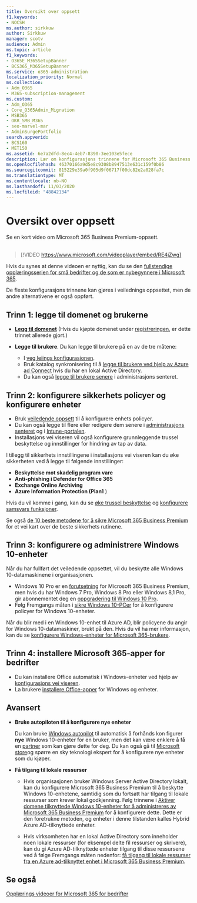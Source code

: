 ```yaml
---
title: Oversikt over oppsett
f1.keywords:
- NOCSH
ms.author: sirkkuw
author: Sirkkuw
manager: scotv
audience: Admin
ms.topic: article
f1_keywords:
- O365E_M365SetupBanner
- BCS365_M365SetupBanner
ms.service: o365-administration
localization_priority: Normal
ms.collection:
- Adm_O365
- M365-subscription-management
ms.custom:
- Adm_O365
- Core_O365Admin_Migration
- MSB365
- OKR_SMB_M365
- seo-marvel-mar
- AdminSurgePortfolio
search.appverid:
- BCS160
- MET150
ms.assetid: 6e7a2dfd-8ec4-4eb7-8390-3ee103e5fece
description: Lær om konfigurasjons trinnene for Microsoft 365 Business Premium, fra å abonnere, legge til et domene og brukere, for å konfigurere sikkerhets policyer og mer.
ms.openlocfilehash: 46370166a9d5e8c9308b8947513e631c159f0b86
ms.sourcegitcommit: 815229e39a0f905d9f06717f00dc82e2a028fa7c
ms.translationtype: MT
ms.contentlocale: nb-NO
ms.lasthandoff: 11/03/2020
ms.locfileid: "48842134"
---
```

# <a name="overview-of-setup"></a>Oversikt over oppsett

Se en kort video om Microsoft 365 Business Premium-oppsett.<br><br>

> [!VIDEO https://www.microsoft.com/videoplayer/embed/RE4jZwg] 

Hvis du synes at denne videoen er nyttig, kan du se den [fullstendige opplæringsserien for små bedrifter og de som er nybegynnere i Microsoft 365](https://support.microsoft.com/office/6ab4bbcd-79cf-4000-a0bd-d42ce4d12816).

De fleste konfigurasjons trinnene kan gjøres i veilednings oppsettet, men de andre alternativene er også oppført.

## <a name="step-1-add-your-domain-and-users"></a>Trinn 1: legge til domenet og brukerne

   - **[Legg til domenet](set-up.md#add-your-domain-to-personalize-sign-in)** (Hvis du kjøpte domenet under [registreringen](sign-up.md), er dette trinnet allerede gjort.)

   - **Legge til brukere**. Du kan legge til brukere på en av de tre måtene:
        - I [veg leiings konfigurasjonen](set-up.md#add-users-in-the-wizard).
        - Bruk katalog synkronisering til å [legge til brukere ved hjelp av Azure ad Connect](https://docs.microsoft.com/microsoft-365/enterprise/set-up-directory-synchronization) hvis du har en lokal Active Directory.
        - Du kan også [legge til brukere senere](add-users-m365b.md) i administrasjons senteret.
## <a name="step-2-set-up-security-policies-and-configure-devices"></a>Trinn 2: konfigurere sikkerhets policyer og konfigurere enheter 

  - Bruk [veiledende oppsett](set-up.md#protect-your-organization) til å konfigurere enhets policyer. 
  - Du kan også legge til flere eller redigere dem senere i [administrasjons senteret](view-policies-and-devices.md) og i [Intune-portalen](https://docs.microsoft.com/intune/tutorial-walkthrough-intune-portal).
  - Installasjons vei viseren vil også konfigurere grunnleggende trussel beskyttelse og innstillinger for hindring av tap av data.
  
  I tillegg til sikkerhets innstillingene i installasjons vei viseren kan du øke sikkerheten ved å legge til følgende innstillinger:

- **Beskyttelse mot skadelig program vare**
- **Anti-phishing i Defender for Office 365**
- **Exchange Online Archiving**
- **Azure Information Protection (Plan1** )

Hvis du vil komme i gang, kan du se [øke trussel beskyttelse](increase-threat-protection.md) og [konfigurere samsvars funksjoner](set-up-compliance.md).

Se også [de 10 beste metodene for å sikre Microsoft 365 Business Premium](https://docs.microsoft.com/office365/admin/security-and-compliance/secure-your-business-data) for et vei kart over de beste sikkerhets rutinene.

## <a name="step-3-set-up-and-manage-windows-10-devices"></a>Trinn 3: konfigurere og administrere Windows 10-enheter

Når du har fullført det veiledende oppsettet, vil du beskytte alle Windows 10-datamaskinene i organisasjonen.
  
- Windows 10 Pro er en [forutsetning](pre-requisites-for-data-protection.md) for Microsoft 365 Business Premium, men hvis du har Windows 7 Pro, Windows 8 Pro eller Windows 8,1 Pro, gir abonnementet deg en [oppgradering til Windows 10 Pro](https://docs.microsoft.com/microsoft-365/business/upgrade-to-windows-pro-creators-update).
- Følg Fremgangs måten i [sikre Windows 10-PCer](secure-win-10-pcs.md) for å konfigurere policyer for Windows 10-enheter.

Når du blir med i en Windows 10-enhet til Azure AD, blir policyene du angir for Windows 10-datamaskiner, brukt på den. Hvis du vil ha mer informasjon, kan du se [konfigurere Windows-enheter for Microsoft 365-brukere](set-up-windows-devices.md).

## <a name="step-4-install-microsoft-365-apps-for-business"></a>Trinn 4: installere Microsoft 365-apper for bedrifter
- Du kan installere Office automatisk i Windows-enheter ved hjelp av [konfigurasjons vei viseren](set-up.md#deploy-office-365-client-apps).
- La brukere [installere Office-apper](https://docs.microsoft.com/office365/admin/setup/install-applications) for Windows og enheter.
     
## <a name="advanced"></a>Avansert
- **Bruke autopiloten til å konfigurere nye enheter**
            
     Du kan bruke [Windows autopilot](add-autopilot-devices-and-profile.md) til automatisk å forhånds kon figurer **nye** Windows 10-enheter for en bruker, men det kan være enklere å få en [partner](https://www.microsoft.com/solution-providers/search) som kan gjøre dette for deg. Du kan også gå til [Microsoft store](https://go.microsoft.com/fwlink/?linkid=874598)og spørre en sky teknologi ekspert for å konfigurere nye enheter som du kjøper.

- **Få tilgang til lokale ressurser**

     - Hvis organisasjonen bruker Windows Server Active Directory lokalt, kan du konfigurere Microsoft 365 Business Premium til å beskytte Windows 10-enhetene, samtidig som du fortsatt har tilgang til lokale ressurser som krever lokal godkjenning. Følg trinnene i [Aktiver domene tilknyttede Windows 10-enheter for å administreres av Microsoft 365 Business Premium](manage-windows-devices.md) for å konfigurere dette. Dette er den foretrukne metoden, og enheter i denne tilstanden kalles Hybrid Azure AD-tilknyttede enheter.

    - Hvis virksomheten har en lokal Active Directory som inneholder noen lokale ressurser (for eksempel delte fil ressurser og skrivere), kan du gi Azure AD-tilknyttede enheter tilgang til disse ressursene ved å følge Fremgangs måten nedenfor: [få tilgang til lokale ressurser fra en Azure ad-tilknyttet enhet i Microsoft 365 Business Premium](access-resources.md).

## <a name="see-also"></a>Se også

[Opplærings videoer for Microsoft 365 for bedrifter](https://support.microsoft.com/office/6ab4bbcd-79cf-4000-a0bd-d42ce4d12816)
